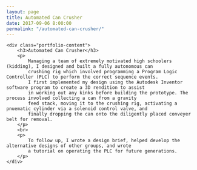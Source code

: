```yaml
---
layout: page
title: Automated Can Crusher
date: 2017-09-06 8:00:00
permalink: "/automated-can-crusher/"
---
```


<section class="portfolio-page" style="background-image: url(/assets/img/portfolio/automated-can-crusher/display.jpg);">

    <div class="portfolio-content">
        <h3>Automated Can Crusher</h3>
        <p>
            Managing a team of extremely motivated high schoolers (kidding), I designed and built a fully autonomous can
            crushing rig which involved programming a Program Logic Controller (PLC) to perform the correct sequence events.
            I first implemented my design using the Autodesk Inventor software program to create a 3D rendition to assist
            in working out any kinks before building the prototype. The process involved collecting a can from a gravity
            feed stack, moving it to the crushing rig, activating a pnuematic cylinder via a solenoid control valve, and
            finally dropping the can onto the diligently placed conveyer belt for removal.
        </p>
        <br>
        <p>
            To follow up, I wrote a design brief, helped develop the alternative designs of other groups, and wrote
            a tutorial on operating the PLC for future generations.
        </p>
    </div>

</section>